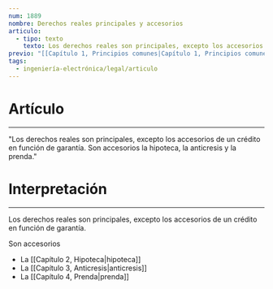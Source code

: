 ```yaml
---
num: 1889
nombre: Derechos reales principales y accesorios
articulo:
  - tipo: texto
    texto: Los derechos reales son principales, excepto los accesorios de un crédito en función de garantía. Son accesorios la hipoteca, la anticresis y la prenda.
previo: "[[Capítulo 1, Principios comunes|Capítulo 1, Principios comunes]]"
tags:
  - ingeniería-electrónica/legal/articulo
---
```

# Artículo
---
"Los derechos reales son principales, excepto los accesorios de un crédito en función de garantía. Son accesorios la hipoteca, la anticresis y la prenda."

# Interpretación
---
Los derechos reales son principales, excepto los accesorios de un crédito en función de garantía.

Son accesorios
* La [[Capítulo 2, Hipoteca|hipoteca]]
* La [[Capítulo 3, Anticresis|anticresis]]
* La [[Capítulo 4, Prenda|prenda]]

